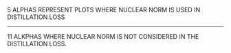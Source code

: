 5 ALPHAS REPRESENT PLOTS WHERE NUCLEAR NORM IS USED IN DISTILLATION LOSS

-------------------------------------------------------------------------

11 ALKPHAS WHERE NUCLEAR NORM IS NOT CONSIDERED IN THE DISTILLATION LOSS.
